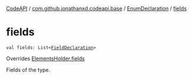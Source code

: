 [CodeAPI](../../index.md) / [com.github.jonathanxd.codeapi.base](../index.md) / [EnumDeclaration](index.md) / [fields](.)

# fields

`val fields: List<`[`FieldDeclaration`](../-field-declaration/index.md)`>`

Overrides [ElementsHolder.fields](../-elements-holder/fields.md)

Fields of the type.

